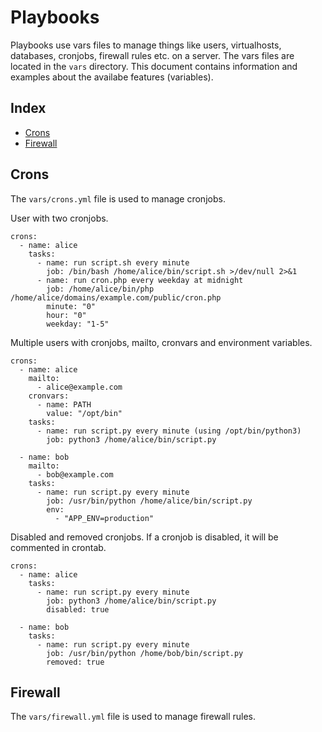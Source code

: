 # Playbooks

Playbooks use vars files to manage things like users, virtualhosts, databases, cronjobs, firewall rules etc. on a server. The vars files are located in the `vars` directory. This document contains information and examples about the availabe features (variables).

## Index
- [Crons](#Crons)
- [Firewall](#Firewall)

## Crons
The `vars/crons.yml` file is used to manage cronjobs.

User with two cronjobs.
```
crons:
  - name: alice
    tasks:
      - name: run script.sh every minute
        job: /bin/bash /home/alice/bin/script.sh >/dev/null 2>&1
      - name: run cron.php every weekday at midnight
        job: /home/alice/bin/php /home/alice/domains/example.com/public/cron.php
        minute: "0"
        hour: "0"
        weekday: "1-5"
```
Multiple users with cronjobs, mailto, cronvars and environment variables.
```
crons:
  - name: alice
    mailto:
      - alice@example.com
    cronvars:
      - name: PATH
        value: "/opt/bin"
    tasks:
      - name: run script.py every minute (using /opt/bin/python3)
        job: python3 /home/alice/bin/script.py

  - name: bob
    mailto:
      - bob@example.com
    tasks:
      - name: run script.py every minute
        job: /usr/bin/python /home/alice/bin/script.py
        env:
          - "APP_ENV=production"
```
Disabled and removed cronjobs. If a cronjob is disabled, it will be commented in crontab.
```
crons:
  - name: alice
    tasks:
      - name: run script.py every minute
        job: python3 /home/alice/bin/script.py
        disabled: true

  - name: bob
    tasks:
      - name: run script.py every minute
        job: /usr/bin/python /home/bob/bin/script.py
        removed: true
```

## Firewall
The `vars/firewall.yml` file is used to manage firewall rules.
